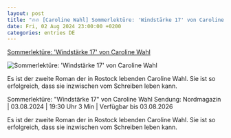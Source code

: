 ```yaml
---
layout: post
title: "🔥🔥 [Caroline Wahl] Sommerlektüre: 'Windstärke 17' von Caroline Wahl"
date: Fri, 02 Aug 2024 23:00:00 +0200
categories: entries DE
---
```

[Sommerlektüre: 'Windstärke 17' von Caroline Wahl](https://www.ndr.de/fernsehen/sendungen/nordmagazin/Sommerlektuere-Windstaerke-17-von-Caroline-Wahl-,nordmagazin120626.html)

![Sommerlektüre: 'Windstärke 17' von Caroline Wahl](https://www.ndr.de/fernsehen/screenshot1792134_v-contentxl.jpg)

Es ist der zweite Roman der in Rostock lebenden Caroline Wahl. Sie ist so erfolgreich, dass sie inzwischen vom Schreiben leben kann.

Sommerlektüre: "Windstärke 17" von Caroline Wahl Sendung: Nordmagazin | 03.08.2024 | 19:30 Uhr 3 Min | Verfügbar bis 03.08.2026

Es ist der zweite Roman der in Rostock lebenden Caroline Wahl. Sie ist so erfolgreich, dass sie inzwischen vom Schreiben leben kann.

